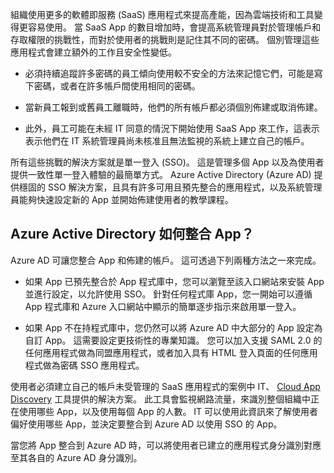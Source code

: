 組織使用更多的軟體即服務 (SaaS) 應用程式來提高產能，因為雲端技術和工具變得更容易使用。 當 SaaS App 的數目增加時，會提高系統管理員對於管理帳戶和存取權限的挑戰性，而對於使用者的挑戰則是記住其不同的密碼。 個別管理這些應用程式會建立額外的工作且安全性變低。

- 必須持續追蹤許多密碼的員工傾向使用較不安全的方法來記憶它們，可能是寫下密碼，或者在許多帳戶間使用相同的密碼。

- 當新員工報到或舊員工離職時，他們的所有帳戶都必須個別佈建或取消佈建。

- 此外，員工可能在未經 IT 同意的情況下開始使用 SaaS App 來工作，這表示表示他們在 IT 系統管理員尚未核准且無法監視的系統上建立自己的帳戶。  

所有這些挑戰的解決方案就是單一登入 (SSO)。 這是管理多個 App 以及為使用者提供一致性單一登入體驗的最簡單方式。 Azure Active Directory (Azure AD) 提供穩固的 SSO 解決方案，且具有許多可用且預先整合的應用程式，以及系統管理員能夠快速設定新的 App 並開始佈建使用者的教學課程。


## Azure Active Directory 如何整合 App？  

Azure AD 可讓您整合 App 和佈建的帳戶。 這可透過下列兩種方法之一來完成。

- 如果 App 已預先整合於 App 程式庫中，您可以瀏覽至該入口網站來安裝 App 並進行設定，以允許使用 SSO。 針對任何程式庫 App，您一開始可以遵循 App 程式庫和 Azure 入口網站中顯示的簡單逐步指示來啟用單一登入。

- 如果 App 不在持程式庫中，您仍然可以將 Azure AD 中大部分的 App 設定為自訂 App。 這需要設定更技術性的專業知識。 您可以加入支援 SAML 2.0 的任何應用程式做為同盟應用程式，或者加入具有 HTML 登入頁面的任何應用程式做為密碼 SSO 應用程式。

使用者必須建立自己的帳戶未受管理的 SaaS 應用程式的案例中 IT、 [Cloud App Discovery](active-directory-cloudappdiscovery-whatis.md) 工具提供的解決方案。 此工具會監視網路流量，來識別整個組織中正在使用哪些 App，以及使用每個 App 的人數。 IT 可以使用此資訊來了解使用者偏好使用哪些 App，並決定要整合到 Azure AD 以使用 SSO 的 App。  

當您將 App 整合到 Azure AD 時，可以將使用者已建立的應用程式身分識別對應至其各自的 Azure AD 身分識別。  


